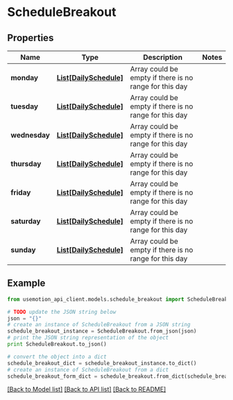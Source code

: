 # ScheduleBreakout


## Properties

Name | Type | Description | Notes
------------ | ------------- | ------------- | -------------
**monday** | [**List[DailySchedule]**](DailySchedule.md) | Array could be empty if there is no range for this day | 
**tuesday** | [**List[DailySchedule]**](DailySchedule.md) | Array could be empty if there is no range for this day | 
**wednesday** | [**List[DailySchedule]**](DailySchedule.md) | Array could be empty if there is no range for this day | 
**thursday** | [**List[DailySchedule]**](DailySchedule.md) | Array could be empty if there is no range for this day | 
**friday** | [**List[DailySchedule]**](DailySchedule.md) | Array could be empty if there is no range for this day | 
**saturday** | [**List[DailySchedule]**](DailySchedule.md) | Array could be empty if there is no range for this day | 
**sunday** | [**List[DailySchedule]**](DailySchedule.md) | Array could be empty if there is no range for this day | 

## Example

```python
from usemotion_api_client.models.schedule_breakout import ScheduleBreakout

# TODO update the JSON string below
json = "{}"
# create an instance of ScheduleBreakout from a JSON string
schedule_breakout_instance = ScheduleBreakout.from_json(json)
# print the JSON string representation of the object
print ScheduleBreakout.to_json()

# convert the object into a dict
schedule_breakout_dict = schedule_breakout_instance.to_dict()
# create an instance of ScheduleBreakout from a dict
schedule_breakout_form_dict = schedule_breakout.from_dict(schedule_breakout_dict)
```
[[Back to Model list]](../README.md#documentation-for-models) [[Back to API list]](../README.md#documentation-for-api-endpoints) [[Back to README]](../README.md)


